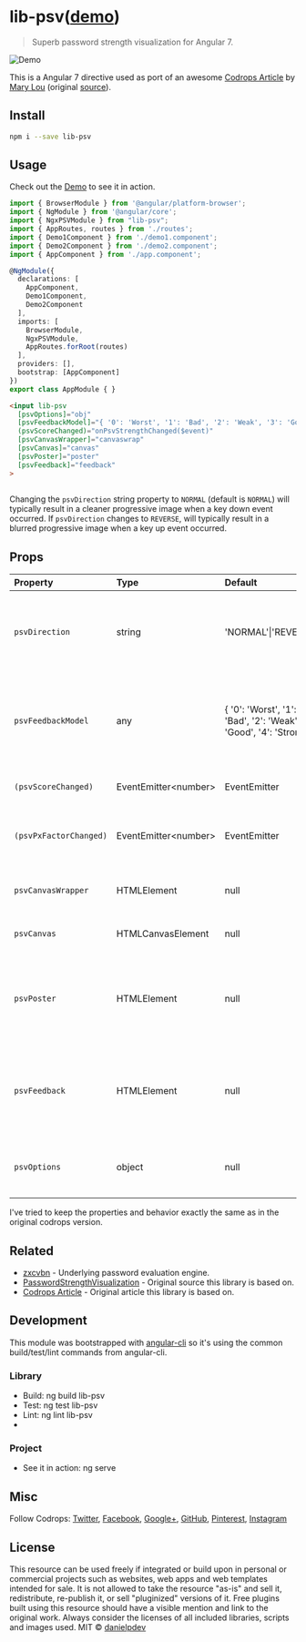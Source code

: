 
# lib-psv([demo](https://codesandbox.io/s/035l7v1zmn))

> Superb password strength visualization for Angular 7.

![Demo](https://raw.githubusercontent.com/danielpdev/lib-psv/master/lib-psv.gif)

This is a Angular 7 directive used as port of an awesome [Codrops Article](https://tympanus.net/codrops/2018/04/18/password-strength-visualization/) by [Mary Lou](https://tympanus.net/codrops/author/crnacura/) (original [source](https://github.com/codrops/PasswordStrengthVisualization/)).

## Install

```bash
npm i --save lib-psv
```

## Usage

Check out the [Demo](https://codesandbox.io/s/035l7v1zmn) to see it in action.

```ts
import { BrowserModule } from '@angular/platform-browser';
import { NgModule } from '@angular/core';
import { NgxPSVModule } from "lib-psv";
import { AppRoutes, routes } from './routes';
import { Demo1Component } from './demo1.component';
import { Demo2Component } from './demo2.component';
import { AppComponent } from './app.component';

@NgModule({
  declarations: [
    AppComponent, 
    Demo1Component,
    Demo2Component
  ],
  imports: [
    BrowserModule,
    NgxPSVModule,
    AppRoutes.forRoot(routes)
  ],
  providers: [],
  bootstrap: [AppComponent]
})
export class AppModule { }

```

```html
<input lib-psv 
  [psvOptions]="obj" 
  [psvFeedbackModel]="{ '0': 'Worst', '1': 'Bad', '2': 'Weak', '3': 'Good', '4': 'Strong' }"
  (psvScoreChanged)="onPsvStrengthChanged($event)"
  [psvCanvasWrapper]="canvaswrap"
  [psvCanvas]="canvas"
  [psvPoster]="poster"
  [psvFeedback]="feedback"
>
	
```

Changing the `psvDirection` string property to `NORMAL` (default is `NORMAL`) will typically result in a cleaner progressive image when a key down event occurred.
If `psvDirection` changes to `REVERSE`,  will typically result in a blurred progressive image when a key up event occurred.


## Props

| Property      | Type               | Default                               | Description                                                                                                                                  |
|:--------------|:-------------------|:--------------------------------------|:---------------------------------------------------------------------------------------------------------------------------------------------|
| `psvDirection`  | string| 'NORMAL'\|'REVERSE' | Whether image should turn progressively clear or blurred when a key down event occurred  |
| `psvFeedbackModel`  | any| { '0': 'Worst', '1': 'Bad', '2': 'Weak', '3': 'Good', '4': 'Strong' }                                 | Feedback model is the object that contains the keys and values that correspond used to display in the element under the input.|
| `(psvScoreChanged)`  | EventEmitter\<number>| EventEmitter| Emitted when the password score changes|
|`(psvPxFactorChanged)`|EventEmitter\<number>|EventEmitter|Emitterd when the pxFactor used to change the image is changed|
| `psvCanvasWrapper`  | HTMLElement| null                        | The parent HTML element of the `psvCanvas` element.  |
| `psvCanvas`  | HTMLCanvasElement| null                             | The canvas in which the image is drawn to |
| `psvPoster`  | HTMLElement           | null| The HTMLElement that needs to have a `style` property defined containing `background-image` with a valid value |
| `psvFeedback`  | HTMLElement| null                                 | The HTMLElement which property `innerHTML` will be changed when if the `psvFeedbackModel` is set|
| `psvOptions`  | object| null                             | Object containing all the properties that are used to initialize lib-psv |


I've tried to keep the properties and behavior exactly the same as in the original codrops version.

## Related

- [zxcvbn](https://www.npmjs.com/package/zxcvbn) - Underlying password evaluation engine.
- [PasswordStrengthVisualization](https://github.com/codrops/PasswordStrengthVisualization/) - Original source this library is based on.
- [Codrops Article](https://tympanus.net/codrops/2018/04/18/password-strength-visualization/) - Original article this library is based on.


## Development
This module was bootstrapped with [angular-cli](https://cli.angular.io) so it's using the common build/test/lint commands from angular-cli.
### Library
- Build: ng build lib-psv
- Test: ng test lib-psv
- Lint: ng lint lib-psv
- 
### Project
- See it in action: ng serve

## Misc

Follow Codrops: [Twitter](http://www.twitter.com/codrops), [Facebook](http://www.facebook.com/codrops), [Google+](https://plus.google.com/101095823814290637419), [GitHub](https://github.com/codrops), [Pinterest](http://www.pinterest.com/codrops/), [Instagram](https://www.instagram.com/codropsss/)
## License
This resource can be used freely if integrated or build upon in personal or commercial projects such as websites, web apps and web templates intended for sale. It is not allowed to take the resource "as-is" and sell it, redistribute, re-publish it, or sell "pluginized" versions of it. Free plugins built using this resource should have a visible mention and link to the original work. Always consider the licenses of all included libraries, scripts and images used.
MIT © [danielpdev](https://github.com/danielpdev)

